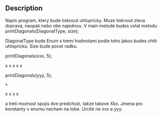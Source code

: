 Description
-----------------------
Napis program, ktery bude tisknout uhlopricky.
Muze tisknout zleva doprava, naopak nebo obe najednou.
V main metode budes volat metodu 
printDiagonals(DiagonalType, size);

DiagonalType bude Enum s tremi hodnotami podle toho jakou budes chtit uhlopricku.
Size bude pocet radku.

printDiagonals(xxx, 5);

x
 x
  x
   x
    x

printDiagonals(yyy, 5);
 
    x
   x
  x
 x
x

a treti moznost spojis dve predchozi, takze takove Xko. Jmena pro konstanty v enumu necham na tobe. Urcite ne xxx a yyy.